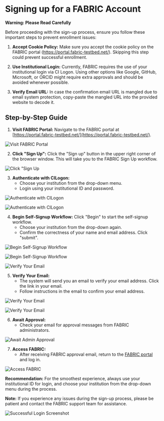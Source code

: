 # Signing up for a FABRIC Account

**Warning: Please Read Carefully**

Before proceeding with the sign-up process, ensure you follow these important steps to prevent enrollment issues:

1. **Accept Cookie Policy:** Make sure you accept the cookie policy on the FABRIC portal (https://portal.fabric-testbed.net/). Skipping this step could prevent successful enrollment.

2. **Use Institutional Login:** Currently, FABRIC requires the use of your institutional login via CI Logon. Using other options like Google, GitHub, Microsoft, or ORCID might require extra approvals and should be avoided whenever possible.

3. **Verify Email URL:** In case the confirmation email URL is mangled due to email system protection, copy-paste the mangled URL into the provided website to decode it.

## Step-by-Step Guide

1. **Visit FABRIC Portal:** Navigate to the FABRIC portal at [https://portal.fabric-testbed.net/](https://portal.fabric-testbed.net/).

![Visit FABRIC Portal](https://learn.fabric-testbed.net/wp-content/uploads/2021/08/CreateAccount-3-ClickSignUp-Annotated-1.png)

2. **Click "Sign Up":** Click the "Sign up" button in the upper right corner of the browser window. This will take you to the FABRIC Sign Up workflow.

![Click "Sign Up](https://learn.fabric-testbed.net/wp-content/uploads/2021/08/CreateAccount-4-Workflow1-Annotated.png)

3. **Authenticate with CILogon:**
   - Choose your institution from the drop-down menu.
   - Login using your institutional ID and password.
   
![Authenticate with CILogon](https://learn.fabric-testbed.net/wp-content/uploads/2021/08/CreateAccount-5-CILogon1-ChooseInstitution-Annotated.png)

![Authenticate with CILogon](https://learn.fabric-testbed.net/wp-content/uploads/2021/08/CreateAccount-7-UniversityIDPassword.png)

4. **Begin Self-Signup Workflow:** Click "Begin" to start the self-signup workflow.
   - Choose your institution from the drop-down again.
   - Confirm the correctness of your name and email address. Click "submit".

![Begin Self-Signup Workflow](https://learn.fabric-testbed.net/wp-content/uploads/2021/08/CreateAccount-8-Comanage-1-Annotated.png)

![Begin Self-Signup Workflow](https://learn.fabric-testbed.net/wp-content/uploads/2021/08/CreateAccount-5-CILogon1-ChooseInstitution-Annotated.png)

![Verify Your Email](https://learn.fabric-testbed.net/wp-content/uploads/2021/08/CreateAccount-10-Comanage-2-Annotated.png)

5. **Verify Your Email:**
   - The system will send you an email to verify your email address. Click the link in your email.
   - Follow instructions in the email to confirm your email address.

![Verify Your Email](https://learn.fabric-testbed.net/wp-content/uploads/2021/08/CreateAccount-11-Workflow-2-CHECK-EMAIL-Annotated.png)

![Verify Your Email](https://learn.fabric-testbed.net/wp-content/uploads/2021/08/CreateAccount-12-Email-Annotated.png)

6. **Await Approval:**
   - Check your email for approval messages from FABRIC administrators.

![Await Admin Approval](https://learn.fabric-testbed.net/wp-content/uploads/2021/08/CreateAccount-15-WaitAndCheckEmailForApproval.png)

7. **Access FABRIC:**
   - After receiving FABRIC approval email, return to the [FABRIC portal](https://portal.fabric-testbed.net/) and log in.

![Access FABRIC](https://learn.fabric-testbed.net/wp-content/uploads/2021/08/CreateAccount-16-ReturnToPortal-Login-Annotated.png)

**Recommendation:**
For the smoothest experience, always use your institutional ID for login, and choose your institution from the drop-down menu during the process.

**Note:** If you experience any issues during the sign-up process, please be patient and contact the FABRIC support team for assistance.

![Successful Login Screenshot](https://learn.fabric-testbed.net/wp-content/uploads/2021/08/CreateAccount-18-Success-Annotated.png)


